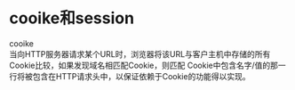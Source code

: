 # cooike和session

cooike  
当向HTTP服务器请求某个URL时，浏览器将该URL与客户主机中存储的所有Cookie比较，如果发现域名相匹配Cookie，则匹配 Cookie中包含名字/值的那一行将被包含在HTTP请求头中，以保证依赖于Cookie的功能得以实现。